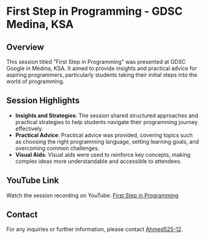 # First Step in Programming - GDSC Medina, KSA

## Overview
This session titled "First Step in Programming" was presented at GDSC Google in Medina, KSA. It aimed to provide insights and practical advice for aspiring programmers, particularly students taking their initial steps into the world of programming.

## Session Highlights
- **Insights and Strategies**: The session shared structured approaches and practical strategies to help students navigate their programming journey effectively.
- **Practical Advice**: Practical advice was provided, covering topics such as choosing the right programming language, setting learning goals, and overcoming common challenges.
- **Visual Aids**: Visual aids were used to reinforce key concepts, making complex ideas more understandable and accessible to attendees.

## YouTube Link
Watch the session recording on YouTube: [First Step in Programming](https://www.youtube.com/watch?v=m9e9SoO7Msk)

## Contact
For any inquiries or further information, please contact [Ahmed525-12](https://github.com/Ahmed525-12).
